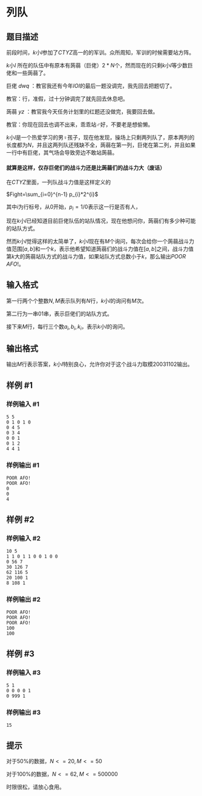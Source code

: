 # 列队

## 题目描述

前段时间，$k$小$l$参加了$CTYZ$高一的的军训。众所周知，军训的时候需要站方阵。

$k$小$l$ 所在的队伍中有原本有蒟蒻（巨佬）$2*N$个，然而现在的只剩$k$小$l$等少数巨佬和一些蒟蒻了。

巨佬 $dwq$ ：教官我还有今年$IOI$的最后一题没调完，我先回去把题切了。

教官：行，准假，过十分钟调完了就先回去休息吧。

蒟蒻 $yz$ ：教官我今天任务计划里的红题还没做完，我要回去做。

教官：你现在回去也调不出来，乖乖站♂好，不要老是想偷懒。

$k$小$l$是一个热爱学习的男♀孩子，现在他发现，操场上只剩两列队了，原本两列的长度都为$N$，并且这两列队还残缺不全，蒟蒻在第一列，巨佬在第二列，并且如果一行中有巨佬，其气场会导致旁边不敢站蒟蒻。

#### 就算是这样，仅存巨佬们的战斗力还是比蒟蒻们的战斗力大（废话）

在$CTYZ$里面，一列队战斗力值是这样定义的

 $Fight=\sum_{i=0}^{n-1} p_{i}*2^{i}$ 

其中$i$为行标号，从$0$开始，$p_{i}=1/0$表示这一行是否有人，

现在$k$小$l$已经知道目前巨佬队伍的站队情况，现在他想问你，蒟蒻们有多少种可能的站队方式。

然而$k$小$l$觉得这样的太简单了，$k$小$l$现在有$M$个询问，每次会给你一个蒟蒻战斗力值范围$[a,b]$和一个$k$，表示他希望知道蒟蒻们的战斗力值在$[a,b]$之间，战斗力值第$k$大的蒟蒻站队方式的战斗力值，如果站队方式总数小于$k$，那么输出$POOR$ $AFO!$。







## 输入格式

第一行两个个整数$N,M$表示队列有$N$行，$k$小$l$的询问有$M$次。

第二行为一串$01$串，表示巨佬们的站队方式。

接下来$M$行，每行三个数$a_{i},b_{i},k_{i}$，表示$k$小$l$的询问。

## 输出格式

输出$M$行表示答案，$k$小$l$特别良心，允许你对于这个战斗力取模$20031102$输出。

## 样例 #1

### 样例输入 #1
```
5 5
0 1 0 1 0 
0 4 5
0 3 4
0 0 1
0 1 2
4 4 1
```

### 样例输出 #1

```
POOR AFO!
POOR AFO!
0
0
4
```

## 样例 #2

### 样例输入 #2
```
10 5
1 1 0 1 1 0 0 1 0 0 
0 56 7
30 126 7
62 116 5
20 100 1
8 108 1
```

### 样例输出 #2

```
POOR AFO!
POOR AFO!
POOR AFO!
100
100
```

## 样例 #3

### 样例输入 #3
```
5 1
0 0 0 0 1
0 999 1
```

### 样例输出 #3

```
15
```

## 提示

对于$50$%的数据，$N<=20,M<=50$

对于$100$%的数据，$N<=62,M<=500000$

时限很松，请放心食用。
